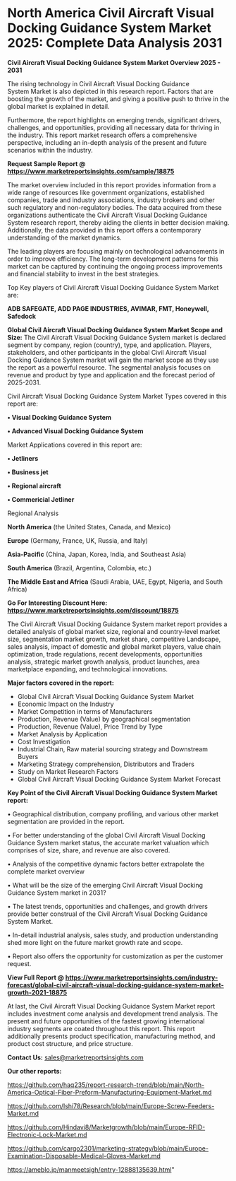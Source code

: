 # North America Civil Aircraft Visual Docking Guidance System Market 2025: Complete Data Analysis 2031

<Strong> Civil Aircraft Visual Docking Guidance System Market Overview 2025 - 2031</strong>

The rising technology in Civil Aircraft Visual Docking Guidance System Market is also depicted in this research report. Factors that are boosting the growth of the market, and giving a positive push to thrive in the global market is explained in detail.

Furthermore, the report highlights on emerging trends, significant drivers, challenges, and opportunities, providing all necessary data for thriving in the industry. This report market research offers a comprehensive perspective, including an in-depth analysis of the present and future scenarios within the industry.

<strong>Request Sample Report @ <a href=https://www.marketreportsinsights.com/sample/18875>https://www.marketreportsinsights.com/sample/18875</a></strong>

The market overview included in this report provides information from a wide range of resources like government organizations, established companies, trade and industry associations, industry brokers and other such regulatory and non-regulatory bodies. The data acquired from these organizations authenticate the Civil Aircraft Visual Docking Guidance System research report, thereby aiding the clients in better decision making. Additionally, the data provided in this report offers a contemporary understanding of the market dynamics.

The leading players are focusing mainly on technological advancements in order to improve efficiency. The long-term development patterns for this market can be captured by continuing the ongoing process improvements and financial stability to invest in the best strategies.

Top Key players of Civil Aircraft Visual Docking Guidance System Market are:

<strong>ADB SAFEGATE, ADD PAGE INDUSTRIES, AVIMAR, FMT, Honeywell, Safedock</strong>

<strong><b>Global Civil Aircraft Visual Docking Guidance System Market Scope and Size:</b></strong>
The Civil Aircraft Visual Docking Guidance System market is declared segment by company, region (country), type, and application. Players, stakeholders, and other participants in the global Civil Aircraft Visual Docking Guidance System market will gain the market scope as they use the report as a powerful resource. The segmental analysis focuses on revenue and product by type and application and the forecast period of 2025-2031.

Civil Aircraft Visual Docking Guidance System Market Types covered in this report are:

<strong>• Visual Docking Guidance System

• Advanced Visual Docking Guidance System</strong>

Market Applications covered in this report are:

<strong>• Jetliners

• Business jet

• Regional aircraft

• Commericial Jetliner</strong> 

Regional Analysis

<strong>North America</strong> (the United States, Canada, and Mexico)

<strong>Europe</strong> (Germany, France, UK, Russia, and Italy)

<strong>Asia-Pacific</strong> (China, Japan, Korea, India, and Southeast Asia)

<strong>South America</strong> (Brazil, Argentina, Colombia, etc.)

<strong>The Middle East and Africa</strong> (Saudi Arabia, UAE, Egypt, Nigeria, and South Africa)

<strong>Go For Interesting Discount Here: <a href=https://www.marketreportsinsights.com/discount/18875>https://www.marketreportsinsights.com/discount/18875</a></strong>

The Civil Aircraft Visual Docking Guidance System market report provides a detailed analysis of global market size, regional and country-level market size, segmentation market growth, market share, competitive Landscape, sales analysis, impact of domestic and global market players, value chain optimization, trade regulations, recent developments, opportunities analysis, strategic market growth analysis, product launches, area marketplace expanding, and technological innovations.

<strong><b>Major factors covered in the report:</b></strong>
<ul>
  <li>Global Civil Aircraft Visual Docking Guidance System Market </li>
  <li>Economic Impact on the Industry</li>
  <li>Market Competition in terms of Manufacturers</li>
  <li>Production, Revenue (Value) by geographical segmentation</li>
  <li>Production, Revenue (Value), Price Trend by Type</li>
  <li>Market Analysis by Application</li>
  <li>Cost Investigation</li>
  <li>Industrial Chain, Raw material sourcing strategy and Downstream Buyers</li>
  <li>Marketing Strategy comprehension, Distributors and Traders</li>
  <li>Study on Market Research Factors</li>
  <li>Global Civil Aircraft Visual Docking Guidance System Market Forecast</li>
</ul>

<strong><b>Key Point of the Civil Aircraft Visual Docking Guidance System Market report:</b></strong>

• Geographical distribution, company profiling, and various other market segmentation are provided in the report.

• For better understanding of the global Civil Aircraft Visual Docking Guidance System market status, the accurate market valuation which comprises of size, share, and revenue are also covered.

• Analysis of the competitive dynamic factors better extrapolate the complete market overview

• What will be the size of the emerging Civil Aircraft Visual Docking Guidance System market in 2031?

• The latest trends, opportunities and challenges, and growth drivers provide better construal of the Civil Aircraft Visual Docking Guidance System Market.

• In-detail industrial analysis, sales study, and production understanding shed more light on the future market growth rate and scope.

• Report also offers the opportunity for customization as per the customer request.

<strong><b>View Full Report @ <a href=https://www.marketreportsinsights.com/industry-forecast/global-civil-aircraft-visual-docking-guidance-system-market-growth-2021-18875>https://www.marketreportsinsights.com/industry-forecast/global-civil-aircraft-visual-docking-guidance-system-market-growth-2021-18875</a></b></strong>


At last, the Civil Aircraft Visual Docking Guidance System Market report includes investment come analysis and development trend analysis. The present and future opportunities of the fastest growing international industry segments are coated throughout this report. This report additionally presents product specification, manufacturing method, and product cost structure, and price structure.

<strong>Contact Us:</strong>
sales@marketreportsinsights.com

<strong>Our other reports:</strong>

<a href=https://github.com/haq235/report-research-trend/blob/main/North-America-Optical-Fiber-Preform-Manufacturing-Equipment-Market.md>https://github.com/haq235/report-research-trend/blob/main/North-America-Optical-Fiber-Preform-Manufacturing-Equipment-Market.md</a>

<a href=https://github.com/Ishi78/Research/blob/main/Europe-Screw-Feeders-Market.md>https://github.com/Ishi78/Research/blob/main/Europe-Screw-Feeders-Market.md</a>

<a href=https://github.com/Hindavi8/Marketgrowth/blob/main/Europe-RFID-Electronic-Lock-Market.md>https://github.com/Hindavi8/Marketgrowth/blob/main/Europe-RFID-Electronic-Lock-Market.md</a>

<a href=https://github.com/cargo2301/marketing-strategy/blob/main/Europe-Examination-Disposable-Medical-Gloves-Market.md>https://github.com/cargo2301/marketing-strategy/blob/main/Europe-Examination-Disposable-Medical-Gloves-Market.md</a>

<a href=https://ameblo.jp/manmeetsigh/entry-12888135639.html>https://ameblo.jp/manmeetsigh/entry-12888135639.html</a>"
